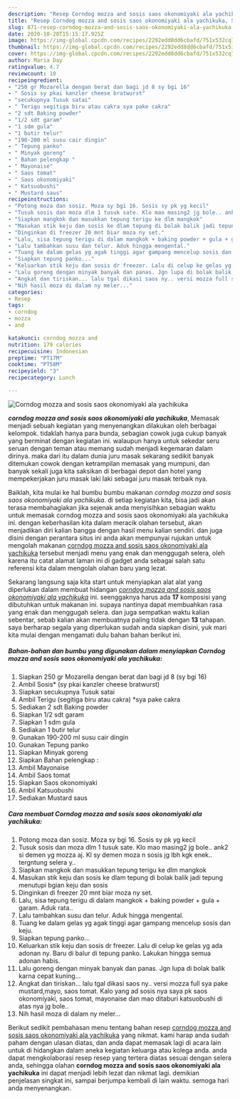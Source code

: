 ```yaml
---
description: "Resep Corndog mozza and sosis saos okonomiyaki ala yachikuka, Sempurna"
title: "Resep Corndog mozza and sosis saos okonomiyaki ala yachikuka, Sempurna"
slug: 871-resep-corndog-mozza-and-sosis-saos-okonomiyaki-ala-yachikuka-sempurna
date: 2020-10-20T15:15:17.925Z
image: https://img-global.cpcdn.com/recipes/2292edd8dd6cbafd/751x532cq70/corndog-mozza-and-sosis-saos-okonomiyaki-ala-yachikuka-foto-resep-utama.jpg
thumbnail: https://img-global.cpcdn.com/recipes/2292edd8dd6cbafd/751x532cq70/corndog-mozza-and-sosis-saos-okonomiyaki-ala-yachikuka-foto-resep-utama.jpg
cover: https://img-global.cpcdn.com/recipes/2292edd8dd6cbafd/751x532cq70/corndog-mozza-and-sosis-saos-okonomiyaki-ala-yachikuka-foto-resep-utama.jpg
author: Maria Day
ratingvalue: 4.7
reviewcount: 10
recipeingredient:
- "250 gr Mozarella dengan berat dan bagi jd 8 sy bgi 16"
- " Sosis sy pkai kanzler cheese bratwurst"
- "secukupnya Tusuk satai"
- " Terigu segitiga biru atau cakra sya pake cakra"
- "2 sdt Baking powder"
- "1/2 sdt garam"
- "1 sdm gula"
- "1 butir telur"
- "190-200 ml susu cair dingin"
- " Tepung panko"
- " Minyak goreng"
- " Bahan pelengkap "
- " Mayonaise"
- " Saos tomat"
- " Saos okonomiyaki"
- " Katsuobushi"
- " Mustard saus"
recipeinstructions:
- "Potong moza dan sosiz. Moza sy bgi 16. Sosis sy pk yg kecil"
- "Tusuk sosis dan moza dlm 1 tusuk sate. Klo mao masing2 jg bole.. ank2 si demen yg mozza aj. Kl sy demen moza n sosis jg lbh kgk enek.. tergntung selera y.."
- "Siapkan mangkok dan masukkan tepung terigu ke dlm mangkok"
- "Masukan stik keju dan sosis ke dlam tepung di bolak balik jadi tepung menutupi bgian keju dan sosis"
- "Dinginkan di freezer 20 mnt biar moza ny set."
- "Lalu, sisa tepung terigu di dalam mangkok + baking powder + gula + garam. Aduk rata.."
- "Lalu tambahkan susu dan telur. Aduk hingga mengental."
- "Tuang ke dalam gelas yg agak tinggi agar gampang mencelup sosis dan keju."
- "Siapkan tepung panko..."
- "Keluarkan stik keju dan sosis dr freezer. Lalu di celup ke gelas yg ada adonan ny. Baru di balur di tepung panko. Lakukan hingga semua adonan habis."
- "Lalu goreng dengan minyak banyak dan panas. Jgn lupa di bolak balik karna cepat kuning..."
- "Angkat dan tiriskan... lalu tgal dikasi saos ny.. versi mozza full sya pake mustard,mayo, saos tomat. Kalo yang ad sosis nya saya pk saos okonomiyaki, saos tomat, mayonaise dan mao ditaburi katsuobushi di atas nya jg bole.."
- "Nih hasil moza di dalam ny meler..."
categories:
- Resep
tags:
- corndog
- mozza
- and

katakunci: corndog mozza and 
nutrition: 179 calories
recipecuisine: Indonesian
preptime: "PT17M"
cooktime: "PT58M"
recipeyield: "3"
recipecategory: Lunch

---
```



![Corndog mozza and sosis saos okonomiyaki ala yachikuka](https://img-global.cpcdn.com/recipes/2292edd8dd6cbafd/751x532cq70/corndog-mozza-and-sosis-saos-okonomiyaki-ala-yachikuka-foto-resep-utama.jpg)

<b><i>corndog mozza and sosis saos okonomiyaki ala yachikuka</i></b>, Memasak menjadi sebuah kegiatan yang menyenangkan dilakukan oleh berbagai kelompok. tidaklah hanya para bunda, sebagian cowok juga cukup banyak yang berminat dengan kegiatan ini. walaupun hanya untuk sekedar seru seruan dengan teman atau memang sudah menjadi kegemaran dalam dirinya. maka dari itu dalam dunia juru masak sekarang sedikit banyak ditemukan cowok dengan ketrampilan memasak yang mumpuni, dan banyak sekali juga kita saksikan di berbagai depot dan hotel yang mempekerjakan juru masak laki laki sebagai juru masak terbaik nya.

Baiklah, kita mulai ke hal bumbu bumbu makanan <i>corndog mozza and sosis saos okonomiyaki ala yachikuka</i>. di setiap kegiatan kita, bisa jadi akan terasa membahagiakan jika sejenak anda menyisihkan sebagian waktu untuk memasak corndog mozza and sosis saos okonomiyaki ala yachikuka ini. dengan keberhasilan kita dalam meracik olahan tersebut, akan menjadikan diri kalian bangga dengan hasil menu kalian sendiri. dan juga disini dengan perantara situs ini anda akan mempunyai rujukan untuk mengolah makanan <u>corndog mozza and sosis saos okonomiyaki ala yachikuka</u> tersebut menjadi menu yang enak dan menggugah selera, oleh karena itu catat alamat laman ini di gadget anda sebagai salah satu referensi kita dalam mengolah olahan baru yang lezat.




Sekarang langsung saja kita start untuk menyiapkan alat alat yang diperlukan dalam membuat hidangan <u><i>corndog mozza and sosis saos okonomiyaki ala yachikuka</i></u> ini. seenggaknya harus ada <b>17</b> komposisi yang dibutuhkan untuk makanan ini. supaya nantinya dapat membuahkan rasa yang enak dan menggugah selera. dan juga sempatkan waktu kalian sebentar, sebab kalian akan membuatnya paling tidak dengan <b>13</b> tahapan. saya berharap segala yang diperlukan sudah anda siapkan disini, yuk mari kita mulai dengan mengamati dulu bahan bahan berikut ini.

<!--inarticleads1-->

##### Bahan-bahan dan bumbu yang digunakan dalam menyiapkan Corndog mozza and sosis saos okonomiyaki ala yachikuka:

1. Siapkan 250 gr Mozarella dengan berat dan bagi jd 8 (sy bgi 16)
1. Ambil  Sosis* (sy pkai kanzler cheese bratwurst)
1. Siapkan secukupnya Tusuk satai
1. Ambil  Terigu (segitiga biru atau cakra) *sya pake cakra
1. Sediakan 2 sdt Baking powder
1. Siapkan 1/2 sdt garam
1. Siapkan 1 sdm gula
1. Sediakan 1 butir telur
1. Gunakan 190-200 ml susu cair dingin
1. Gunakan  Tepung panko
1. Siapkan  Minyak goreng
1. Siapkan  Bahan pelengkap :
1. Ambil  Mayonaise
1. Ambil  Saos tomat
1. Siapkan  Saos okonomiyaki
1. Ambil  Katsuobushi
1. Sediakan  Mustard saus




<!--inarticleads2-->

##### Cara membuat Corndog mozza and sosis saos okonomiyaki ala yachikuka:

1. Potong moza dan sosiz. Moza sy bgi 16. Sosis sy pk yg kecil
1. Tusuk sosis dan moza dlm 1 tusuk sate. Klo mao masing2 jg bole.. ank2 si demen yg mozza aj. Kl sy demen moza n sosis jg lbh kgk enek.. tergntung selera y..
1. Siapkan mangkok dan masukkan tepung terigu ke dlm mangkok
1. Masukan stik keju dan sosis ke dlam tepung di bolak balik jadi tepung menutupi bgian keju dan sosis
1. Dinginkan di freezer 20 mnt biar moza ny set.
1. Lalu, sisa tepung terigu di dalam mangkok + baking powder + gula + garam. Aduk rata..
1. Lalu tambahkan susu dan telur. Aduk hingga mengental.
1. Tuang ke dalam gelas yg agak tinggi agar gampang mencelup sosis dan keju.
1. Siapkan tepung panko...
1. Keluarkan stik keju dan sosis dr freezer. Lalu di celup ke gelas yg ada adonan ny. Baru di balur di tepung panko. Lakukan hingga semua adonan habis.
1. Lalu goreng dengan minyak banyak dan panas. Jgn lupa di bolak balik karna cepat kuning...
1. Angkat dan tiriskan... lalu tgal dikasi saos ny.. versi mozza full sya pake mustard,mayo, saos tomat. Kalo yang ad sosis nya saya pk saos okonomiyaki, saos tomat, mayonaise dan mao ditaburi katsuobushi di atas nya jg bole..
1. Nih hasil moza di dalam ny meler...




Berikut sedikit pembahasan menu tentang bahan resep <u>corndog mozza and sosis saos okonomiyaki ala yachikuka</u> yang nikmat. kami harap anda sudah paham dengan ulasan diatas, dan anda dapat memasak lagi di acara lain untuk di hidangkan dalam aneka kegiatan keluarga atau kolega anda. anda dapat mengkolaborasi resep resep yang tertera diatas sesuai dengan selera anda, sehingga olahan <b>corndog mozza and sosis saos okonomiyaki ala yachikuka</b> ini dapat menjadi lebih lezat dan nikmat lagi. demikian penjelasan singkat ini, sampai berjumpa kembali di lain waktu. semoga hari anda menyenangkan.
